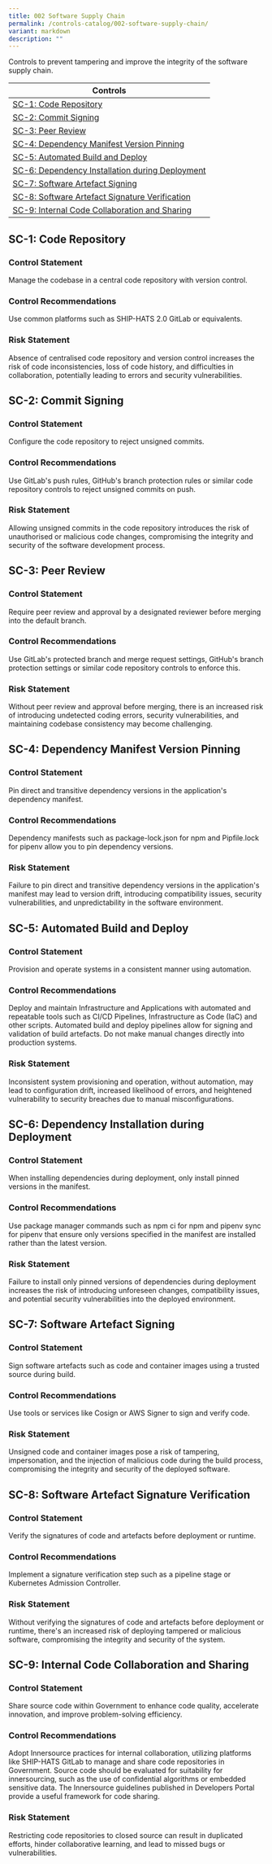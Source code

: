 ```yaml
---
title: 002 Software Supply Chain
permalink: /controls-catalog/002-software-supply-chain/
variant: markdown
description: ""
---
```

Controls to prevent tampering and improve the integrity of the software supply chain.

| Controls |
| ---- |
| [SC-1: Code Repository](#sc-1) |
| [SC-2: Commit Signing](#sc-2) |
| [SC-3: Peer Review](#sc-3) |
| [SC-4: Dependency Manifest Version Pinning](#sc-4) |
| [SC-5: Automated Build and Deploy](#sc-5) |
| [SC-6: Dependency Installation during Deployment](#sc-6) |
| [SC-7: Software Artefact Signing](#sc-7) |
| [SC-8: Software Artefact Signature Verification](#sc-8) |
| [SC-9: Internal Code Collaboration and Sharing](#sc-9) |


<a id="sc-1"></a>
## SC-1: Code Repository

### Control Statement

Manage the codebase in a central code repository with version control.

### Control Recommendations

Use common platforms such as SHIP-HATS 2.0 GitLab or equivalents.

### Risk Statement

Absence of centralised code repository and version control increases the risk of code inconsistencies, loss of code history, and difficulties in collaboration, potentially leading to errors and security vulnerabilities.



<a id="sc-2"></a>
## SC-2: Commit Signing

### Control Statement

Configure the code repository to reject unsigned commits.

### Control Recommendations

Use GitLab's push rules, GitHub's branch protection rules or similar code repository controls to reject unsigned commits on push.

### Risk Statement

Allowing unsigned commits in the code repository introduces the risk of unauthorised or malicious code changes, compromising the integrity and security of the software development process.



<a id="sc-3"></a>
## SC-3: Peer Review

### Control Statement

Require peer review and approval by a designated reviewer before merging into the default branch.

### Control Recommendations

Use GitLab's protected branch and merge request settings, GitHub's branch protection settings or similar code repository controls to enforce this.

### Risk Statement

Without peer review and approval before merging, there is an increased risk of introducing undetected coding errors, security vulnerabilities, and maintaining codebase consistency may become challenging.



<a id="sc-4"></a>
## SC-4: Dependency Manifest Version Pinning

### Control Statement

Pin direct and transitive dependency versions in the application's dependency manifest.

### Control Recommendations

Dependency manifests such as package-lock.json for npm and Pipfile.lock for pipenv allow you to pin dependency versions.

### Risk Statement

Failure to pin direct and transitive dependency versions in the application's manifest may lead to version drift, introducing compatibility issues, security vulnerabilities, and unpredictability in the software environment.



<a id="sc-5"></a>
## SC-5: Automated Build and Deploy

### Control Statement

Provision and operate systems in a consistent manner using automation.

### Control Recommendations

Deploy and maintain Infrastructure and Applications with automated and repeatable tools such as CI/CD Pipelines, Infrastructure as Code (IaC) and other scripts. Automated build and deploy pipelines allow for signing and validation of build artefacts. Do not make manual changes directly into production systems.

### Risk Statement

Inconsistent system provisioning and operation, without automation, may lead to configuration drift, increased likelihood of errors, and heightened vulnerability to security breaches due to manual misconfigurations.



<a id="sc-6"></a>
## SC-6: Dependency Installation during Deployment

### Control Statement

When installing dependencies during deployment, only install pinned versions in the manifest.

### Control Recommendations

Use package manager commands such as npm ci for npm and pipenv sync for pipenv that ensure only versions specified in the manifest are installed rather than the latest version.

### Risk Statement

Failure to install only pinned versions of dependencies during deployment increases the risk of introducing unforeseen changes, compatibility issues, and potential security vulnerabilities into the deployed environment.



<a id="sc-7"></a>
## SC-7: Software Artefact Signing

### Control Statement

Sign software artefacts such as code and container images using a trusted source during build.

### Control Recommendations

Use tools or services like Cosign or AWS Signer to sign and verify code.

### Risk Statement

Unsigned code and container images pose a risk of tampering, impersonation, and the injection of malicious code during the build process, compromising the integrity and security of the deployed software.



<a id="sc-8"></a>
## SC-8: Software Artefact Signature Verification

### Control Statement

Verify the signatures of code and artefacts before deployment or runtime.

### Control Recommendations

Implement a signature verification step such as a pipeline stage or Kubernetes Admission Controller.

### Risk Statement

Without verifying the signatures of code and artefacts before deployment or runtime, there's an increased risk of deploying tampered or malicious software, compromising the integrity and security of the system.



<a id="sc-9"></a>
## SC-9: Internal Code Collaboration and Sharing

### Control Statement

Share source code within Government to enhance code quality, accelerate innovation, and improve problem-solving efficiency.

### Control Recommendations

Adopt Innersource practices for internal collaboration, utilizing platforms like SHIP-HATS GitLab to manage and share code repositories in Government. Source code should be evaluated for suitability for innersourcing, such as the use of confidential algorithms or embedded sensitive data. The Innersource guidelines published in Developers Portal provide a useful framework for code sharing.

### Risk Statement

Restricting code repositories to closed source can result in duplicated efforts, hinder collaborative learning, and lead to missed bugs or vulnerabilities.